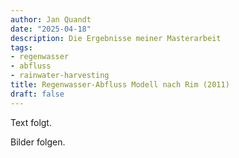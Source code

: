 ```yaml
---
author: Jan Quandt
date: "2025-04-18"
description: Die Ergebnisse meiner Masterarbeit
tags:
- regenwasser
- abfluss
- rainwater-harvesting
title: Regenwasser-Abfluss Modell nach Rim (2011)
draft: false
---
```


Text folgt.

Bilder folgen.